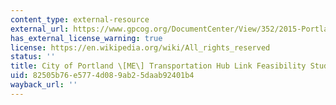 ```yaml
---
content_type: external-resource
external_url: https://www.gpcog.org/DocumentCenter/View/352/2015-Portland-Hub-Link-Focus-Group-Presentation-PDF
has_external_license_warning: true
license: https://en.wikipedia.org/wiki/All_rights_reserved
status: ''
title: City of Portland \[ME\] Transportation Hub Link Feasibility Study (PDF)
uid: 82505b76-e577-4d08-9ab2-5daab92401b4
wayback_url: ''
---
```

